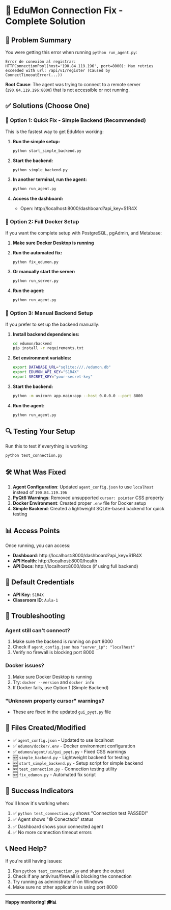 # 🔧 EduMon Connection Fix - Complete Solution

## 🎯 Problem Summary

You were getting this error when running `python run_agent.py`:
```
Error de conexión al registrar: HTTPConnectionPool(host='190.84.119.196', port=8000): Max retries exceeded with url: /api/v1/register (Caused by ConnectTimeoutError(...))
```

**Root Cause**: The agent was trying to connect to a remote server (`190.84.119.196:8000`) that is not accessible or not running.

## ✅ Solutions (Choose One)

### 🚀 Option 1: Quick Fix - Simple Backend (Recommended)

This is the fastest way to get EduMon working:

1. **Run the simple setup:**
   ```bash
   python start_simple_backend.py
   ```

2. **Start the backend:**
   ```bash
   python simple_backend.py
   ```

3. **In another terminal, run the agent:**
   ```bash
   python run_agent.py
   ```

4. **Access the dashboard:**
   - Open: http://localhost:8000/dashboard?api_key=S1R4X

### 🐳 Option 2: Full Docker Setup

If you want the complete setup with PostgreSQL, pgAdmin, and Metabase:

1. **Make sure Docker Desktop is running**

2. **Run the automated fix:**
   ```bash
   python fix_edumon.py
   ```

3. **Or manually start the server:**
   ```bash
   python run_server.py
   ```

4. **Run the agent:**
   ```bash
   python run_agent.py
   ```

### 🔧 Option 3: Manual Backend Setup

If you prefer to set up the backend manually:

1. **Install backend dependencies:**
   ```bash
   cd edumon/backend
   pip install -r requirements.txt
   ```

2. **Set environment variables:**
   ```bash
   export DATABASE_URL="sqlite:///./edumon.db"
   export EDUMON_API_KEY="S1R4X"
   export SECRET_KEY="your-secret-key"
   ```

3. **Start the backend:**
   ```bash
   python -m uvicorn app.main:app --host 0.0.0.0 --port 8000
   ```

4. **Run the agent:**
   ```bash
   python run_agent.py
   ```

## 🔍 Testing Your Setup

Run this to test if everything is working:
```bash
python test_connection.py
```

## 🛠️ What Was Fixed

1. **Agent Configuration**: Updated `agent_config.json` to use `localhost` instead of `190.84.119.196`
2. **PyQt6 Warnings**: Removed unsupported `cursor: pointer` CSS property
3. **Docker Environment**: Created proper `.env` file for Docker setup
4. **Simple Backend**: Created a lightweight SQLite-based backend for quick testing

## 📊 Access Points

Once running, you can access:

- **Dashboard**: http://localhost:8000/dashboard?api_key=S1R4X
- **API Health**: http://localhost:8000/health
- **API Docs**: http://localhost:8000/docs (if using full backend)

## 🔑 Default Credentials

- **API Key**: `S1R4X`
- **Classroom ID**: `Aula-1`

## 🚨 Troubleshooting

### Agent still can't connect?
1. Make sure the backend is running on port 8000
2. Check if `agent_config.json` has `"server_ip": "localhost"`
3. Verify no firewall is blocking port 8000

### Docker issues?
1. Make sure Docker Desktop is running
2. Try: `docker --version` and `docker info`
3. If Docker fails, use Option 1 (Simple Backend)

### "Unknown property cursor" warnings?
- These are fixed in the updated `gui_pyqt.py` file

## 📁 Files Created/Modified

- ✅ `agent_config.json` - Updated to use localhost
- ✅ `edumon/docker/.env` - Docker environment configuration
- ✅ `edumon/agent/ui/gui_pyqt.py` - Fixed CSS warnings
- 🆕 `simple_backend.py` - Lightweight backend for testing
- 🆕 `start_simple_backend.py` - Setup script for simple backend
- 🆕 `test_connection.py` - Connection testing utility
- 🆕 `fix_edumon.py` - Automated fix script

## 🎉 Success Indicators

You'll know it's working when:
1. ✅ `python test_connection.py` shows "Connection test PASSED!"
2. ✅ Agent shows "🟢 Conectado" status
3. ✅ Dashboard shows your connected agent
4. ✅ No more connection timeout errors

## 📞 Need Help?

If you're still having issues:
1. Run `python test_connection.py` and share the output
2. Check if any antivirus/firewall is blocking the connection
3. Try running as administrator if on Windows
4. Make sure no other application is using port 8000

---

**Happy monitoring! 🎓📊**
